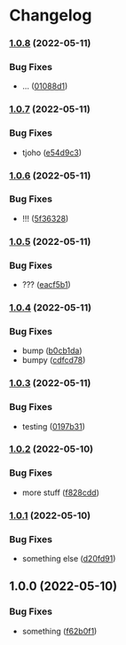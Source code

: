 # Changelog

### [1.0.8](https://github.com/neochrome/action-tests/compare/v1.0.7...v1.0.8) (2022-05-11)


### Bug Fixes

* ... ([01088d1](https://github.com/neochrome/action-tests/commit/01088d1ea71f1b3f971ae051c7781d88829df405))

### [1.0.7](https://github.com/neochrome/action-tests/compare/v1.0.6...v1.0.7) (2022-05-11)


### Bug Fixes

* tjoho ([e54d9c3](https://github.com/neochrome/action-tests/commit/e54d9c33a8dc18ec8b3da0406a432a37dc444728))

### [1.0.6](https://github.com/neochrome/action-tests/compare/v1.0.5...v1.0.6) (2022-05-11)


### Bug Fixes

* !!! ([5f36328](https://github.com/neochrome/action-tests/commit/5f36328d986318116492c274ff0dbb0bd8ca18d2))

### [1.0.5](https://github.com/neochrome/action-tests/compare/v1.0.4...v1.0.5) (2022-05-11)


### Bug Fixes

* ??? ([eacf5b1](https://github.com/neochrome/action-tests/commit/eacf5b1d8420c963d01512b5ff0008b54f7a5edb))

### [1.0.4](https://github.com/neochrome/action-tests/compare/v1.0.3...v1.0.4) (2022-05-11)


### Bug Fixes

* bump ([b0cb1da](https://github.com/neochrome/action-tests/commit/b0cb1dabf157537373a28f9aad72e99772683dc9))
* bumpy ([cdfcd78](https://github.com/neochrome/action-tests/commit/cdfcd78ae1ac1f61d2f8b714ea6172ccc1a4227d))

### [1.0.3](https://github.com/neochrome/action-tests/compare/v1.0.2...v1.0.3) (2022-05-11)


### Bug Fixes

* testing ([0197b31](https://github.com/neochrome/action-tests/commit/0197b3166943107690810dcb6b33033b54f2974f))

### [1.0.2](https://github.com/neochrome/action-tests/compare/v1.0.1...v1.0.2) (2022-05-10)


### Bug Fixes

* more stuff ([f828cdd](https://github.com/neochrome/action-tests/commit/f828cdd630b483ec29e3f8b65e55e633fe3bd2bf))

### [1.0.1](https://github.com/neochrome/action-tests/compare/v1.0.0...v1.0.1) (2022-05-10)


### Bug Fixes

* something else ([d20fd91](https://github.com/neochrome/action-tests/commit/d20fd91f9729b6d6d871c9a6f688cfe3f91d8882))

## 1.0.0 (2022-05-10)


### Bug Fixes

* something ([f62b0f1](https://github.com/neochrome/action-tests/commit/f62b0f1b61e257e582d991c5a6baf976153d70b3))
